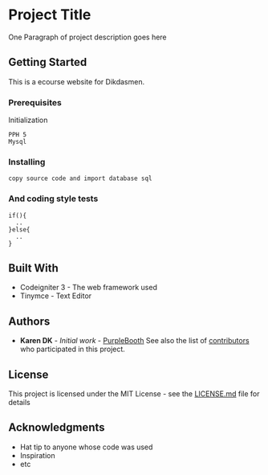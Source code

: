 # Project Title
One Paragraph of project description goes here
## Getting Started
This is a ecourse website for Dikdasmen.
### Prerequisites
Initialization
```
PPH 5
Mysql
```
### Installing
```
copy source code and import database sql
```
### And coding style tests
```
if(){
  ..
}else{
  ..
}
```
## Built With
* Codeigniter 3 - The web framework used
* Tinymce - Text Editor
## Authors
* **Karen DK** - *Initial work* - [PurpleBooth](https://github.com/PurpleBooth)
See also the list of [contributors](https://github.com/your/project/contributors) who participated in this project.
## License
This project is licensed under the MIT License - see the [LICENSE.md](LICENSE.md) file for details
## Acknowledgments
* Hat tip to anyone whose code was used
* Inspiration
* etc

